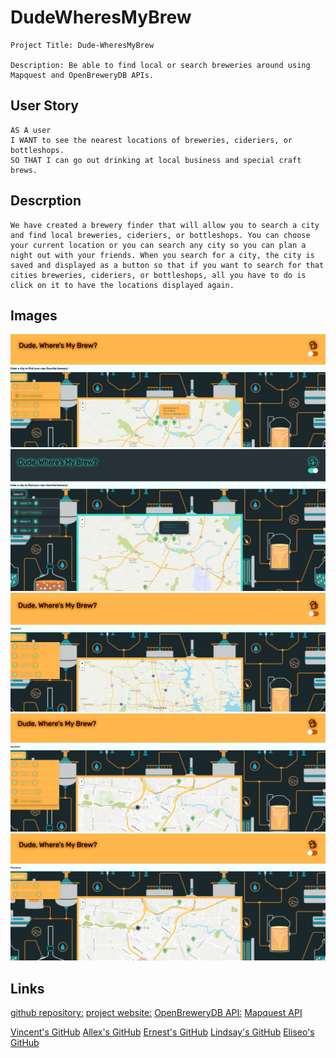 # DudeWheresMyBrew
```
Project Title: Dude-WheresMyBrew

Description: Be able to find local or search breweries around using Mapquest and OpenBreweryDB APIs.
```
## User Story

```
AS A user
I WANT to see the nearest locations of breweries, cideriers, or bottleshops.
SO THAT I can go out drinking at local business and special craft brews.
```
## Descrption

```
We have created a brewery finder that will allow you to search a city and find local breweries, cideriers, or bottleshops. You can choose your current location or you can search any city so you can plan a night out with your friends. When you search for a city, the city is saved and displayed as a button so that if you want to search for that cities breweries, cideriers, or bottleshops, all you have to do is click on it to have the locations displayed again.
```

## Images

![light-mode](./assets/img/page%20-%20light%20mode.png)
![dark-mode](./assets/img/page%20-%20dark%20mode.png)
![search by city](./assets/img/search.PNG)
![show brewery locations](./assets/img/show%20brewery%20locations.PNG)
![remove previous searches](./assets/img/clear%20history.PNG)

## Links

[github repository:](https://github.com/FractalIceCream/DudeWheresMyBrew)
[project website:](https://fractalicecream.github.io/DudeWheresMyBrew/)
[OpenBreweryDB API:](https://www.openbrewerydb.org/)
[Mapquest API](https://developer.mapquest.com/documentation)

[Vincent's GitHub](https://github.com/FractalIceCream)
[Allex's GitHub](https://github.com/allexortiz)
[Ernest's GitHub](https://github.com/ernestbeecherl)
[Lindsay's GitHub](https://github.com/Lindsayagreen)
[Eliseo's GitHub](https://github.com/lsaox)
